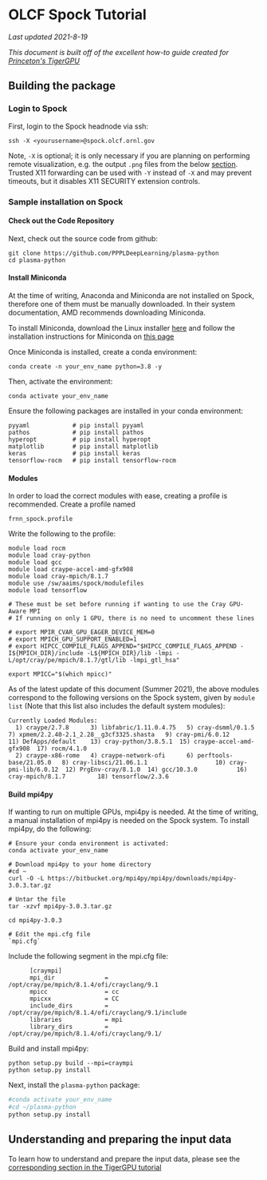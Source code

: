 # OLCF Spock  Tutorial
*Last updated 2021-8-19*

*This document is built off of the excellent how-to guide created for [Princeton's TigerGPU](./PrincetonUTutorial.md)*

## Building the package
### Login to Spock

First, login to the Spock headnode via ssh:
```
ssh -X <yourusername>@spock.olcf.ornl.gov
```
Note, `-X` is optional; it is only necessary if you are planning on performing remote visualization, e.g. the output `.png` files from the below [section](#Learning-curves-and-ROC-per-epoch). Trusted X11 forwarding can be used with `-Y` instead of `-X` and may prevent timeouts, but it disables X11 SECURITY extension controls. 

### Sample installation on Spock

#### Check out the Code Repository
Next, check out the source code from github:
```
git clone https://github.com/PPPLDeepLearning/plasma-python
cd plasma-python
```

#### Install Miniconda
At the time of writing, Anaconda and Miniconda are not installed on Spock, therefore one of them must be manually downloaded. In their system documentation, AMD recommends downloading Miniconda. 

To install Miniconda, download the Linux installer [here](https://docs.conda.io/en/latest/miniconda.html#linux-installers) and follow the installation instructions for Miniconda on [this page](https://conda.io/projects/conda/en/latest/user-guide/install/linux.html)

Once Miniconda is installed, create a conda environment:
```
conda create -n your_env_name python=3.8 -y
```

Then, activate the environment:
```
conda activate your_env_name
```

Ensure the following packages are installed in your conda environment:
```
pyyaml            # pip install pyyaml
pathos            # pip install pathos
hyperopt          # pip install hyperopt
matplotlib        # pip install matplotlib
keras             # pip install keras
tensorflow-rocm   # pip install tensorflow-rocm
```

#### Modules
In order to load the correct modules with ease, creating a profile is recommended. Create a profile named
```
frnn_spock.profile
```

Write the following to the profile:
```
module load rocm
module load cray-python
module load gcc
module load craype-accel-amd-gfx908
module load cray-mpich/8.1.7
module use /sw/aaims/spock/modulefiles
module load tensorflow

# These must be set before running if wanting to use the Cray GPU-Aware MPI
# If running on only 1 GPU, there is no need to uncomment these lines

# export MPIR_CVAR_GPU_EAGER_DEVICE_MEM=0
# export MPICH_GPU_SUPPORT_ENABLED=1
# export HIPCC_COMPILE_FLAGS_APPEND="$HIPCC_COMPILE_FLAGS_APPEND -I${MPICH_DIR}/include -L${MPICH_DIR}/lib -lmpi -L/opt/cray/pe/mpich/8.1.7/gtl/lib -lmpi_gtl_hsa"

export MPICC="$(which mpicc)"
```


As of the latest update of this document (Summer 2021), the above modules correspond to the following versions on the Spock system, given by `module list` (Note that this list also includes the default system modules):
```
Currently Loaded Modules:
  1) craype/2.7.8      3) libfabric/1.11.0.4.75   5) cray-dsmml/0.1.5         7) xpmem/2.2.40-2.1_2.28__g3cf3325.shasta   9) cray-pmi/6.0.12      11) DefApps/default    13) cray-python/3.8.5.1  15) craype-accel-amd-gfx908  17) rocm/4.1.0
  2) craype-x86-rome   4) craype-network-ofi      6) perftools-base/21.05.0   8) cray-libsci/21.06.1.1                   10) cray-pmi-lib/6.0.12  12) PrgEnv-cray/8.1.0  14) gcc/10.3.0           16) cray-mpich/8.1.7         18) tensorflow/2.3.6
```

#### Build mpi4py
If wanting to run on multiple GPUs, mpi4py is needed. At the time of writing, a manual installation of mpi4py is needed on the Spock system. To install mpi4py, do the following:
```
# Ensure your conda environment is activated:
conda activate your_env_name

# Download mpi4py to your home directory
#cd ~
curl -O -L https://bitbucket.org/mpi4py/mpi4py/downloads/mpi4py-3.0.3.tar.gz

# Untar the file
tar -xzvf mpi4py-3.0.3.tar.gz

cd mpi4py-3.0.3

# Edit the mpi.cfg file
`mpi.cfg`
```

Include the following segment in the mpi.cfg file:
```
      [craympi]
      mpi_dir              = /opt/cray/pe/mpich/8.1.4/ofi/crayclang/9.1
      mpicc                = cc
      mpicxx               = CC
      include_dirs         = /opt/cray/pe/mpich/8.1.4/ofi/crayclang/9.1/include
      libraries            = mpi
      library_dirs         = /opt/cray/pe/mpich/8.1.4/ofi/crayclang/9.1/
```

Build and install mpi4py:
```
python setup.py build --mpi=craympi
python setup.py install
```

Next, install the `plasma-python` package:

```bash
#conda activate your_env_name
#cd ~/plasma-python
python setup.py install
```

## Understanding and preparing the input data

To learn how to understand and prepare the input data, please see the [corresponding section in the TigerGPU tutorial](./PrincetonUTutorial.md#understanding-and-preparing-the-input-data)

